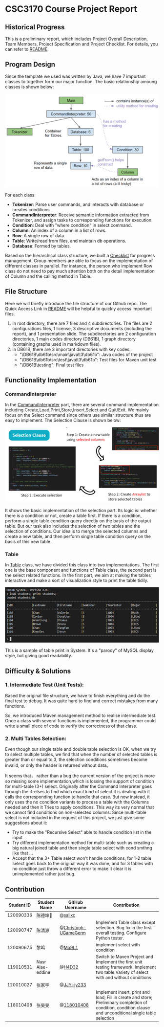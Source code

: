 # CSC3170 Course Project Report

## Historical Progress
This is a preliminary report, which includes Project Overall Description, Team Members, Project Specification and Project Checklist.  For details, you can refer to [README](README.md).


## Program Design
Since the template we used was written by Java, we have 7 important classes to together form our major function. The basic relationship amoung classes is shown below:

![image](graphs/relationship.png)

For each class:
+ **Tokenizer**: Parse user commands, and interacts with database or creates conditions.
+ **CommandInterpreter**: Receive semantic information extracted from Tokenizer, and assign tasks to corresponding functions for execution.
+ **Condition**: Deal with "where condition" in select command.
+ **Column**: An index of a column in a list of rows.
+ **Row**: A single row of data.
+ **Table**: Write/read from files, and maintain db operations.
+ **Database**: Formed by tables.

Based on the hierarchical class structure, we built a [Checklist](README.md) for progress management. Group members are able to focus on the implementation of different classes in parallel. For instance, the person who implement Row class do not need to pay much attention both on the detail implementation of Column and the calling method in Table.


## File Structure
Here we will briefly introduce the file structure of our Github repo. The Quick Access Link in [README](README.md) will be helpful to quickly access important files.

1. In root directory, there are 7 files and 4 subdirectories. The files are 2 configurations files, 1 license, 3 descriptive documents (including the report), and 1 presentation slide. The subdirectories are 2 configuration directories, 1 main codes directory (DB61B), 1 graph directory (containing graphs used in markdown files).
2. In DB61B, there are 3 important directories with key codes:
   * "\DB61B\db61b\src\main\java\t3\db61b": Java codes of the project
   * "\DB61B\db61b\src\test\java\t3\db61b": Test files for Maven unit test
   * "\DB61B\testing": Final test files


## Functionality Implementation
### CommandInterpreter
In the [CommandInterpreter](DB61B/db61b/src/main/java/t3/db61b/CommandInterpreter.java) part, there are several command implementation including Create,Load,Print,Store,Insert,Select and Quit/Exit. We mainly focus on the Select command since others use similar structure thus are easy to implement. The Selection Clause is shown below:

![image](graphs/selection_clause.png)

It shows the basic implementation of the selection part. Its logic is: whether there is a condition or not, create a table first. If there is a condition, perform a single table condition query directly on the basis of the output table. But our task also includes the selection of two tables and the selection of conditions. Our idea is to merge the selected columns and create a new table, and then perform single table condition query on the basis of this new table.

### Table
In [Table](DB61B/db61b/src/main/java/t3/db61b/Table.java) class, we have divided this class into two implementations. The first one is the base component and functions of Table class, the second part is the select related functions. In the first part, we aim at making the tables interactive and make a sort of visualization style to print the table tidily.

![image](graphs/tableprint_style_sample.png)

This is a sample of table print in System. It's a "parody" of MySQL display style, but giving good readability.


## Difficulty & Solutions
### 1. Intermediate Test (Unit Tests):
Based the original file structure, we have to finish everything and do the final test to debug. It was quite hard to find and correct mistakes from many functions.

So, we introduced Maven management method to realise intermediate test. Once a class with several functions is implemented, the programmer could write a small piece of code to verify the correctness of that class.

### 2. Multi Tables Selection:
Even though our single table and double table selection is OK, when we try to select multiple tables, we find that when the number of selected tables is greater than or equal to 3, the selection conditions sometimes become invalid, or only the header is returned without data。

It seems that， rather than a bug the current version of the project is more so missing some implementation,which is lossing the support of condition for multi-table (3+) select. Originally after the Command Interpreter goes through the if-elses to find which exact kind of select it is dealing with it calls the corresponding function to handle that case. But now instead, it only uses the no condition variants to process a table with the Columns needed and then it Tries to apply conditions. This way its very normal that we cannot find conditions on non-selected columns. Since multi-table select is not included in the request of this project, we just give some suggestions about it:
- Try to make the "Recursive Select" able to handle condition list in the input
- Try different implementation method for multi-table such as creating a big natural joined table and then single table select with cond smthng like that ...
- Accept that the 3+ Table select won't handle conditions, for 1-2 table select goes back to the original way it was done, and for 3 tables with no condition just throw a different error to make it clear it is unimplemented rather just bug.


## Contribution
<!-- change the info below to be the real case -->

| Student ID | Student Name |GitHub Username | Contribution |
| ---------- | ------------ |------------------------- |----------------------------------|
| 120090336   | 陈德坤🚩    |@[salixc](https://github.com/salixc) | |
| 120090747   | 陈清源    |@[Christoph-UGameGerm](https://github.com/Christoph-UGameGerm)| Implement Table class except selection. Bug fix in the first overall testing. Configure Python tester. |
| 120090675   | 黎鸣     |@[Mo9L1](https://github.com/Mo9L1) | implement select with condition|
| 119010531 |Nasr Alae-eddine|@[H4D32](https://github.com/H4D32) | Switch to Maven Project and Implement the first unit testing framework. Implement two table Variety of select with and without conditions |
| 120010027  | 张家宇    |@[JJY-jy233](https://github.com/JJY-jy233) | |
| 118010408   | 张昊旻  |@[118010408](https://github.com/118010408) | Implement insert, print and load; Fill in create and store; Preliminary completion of condition, condition clause and unconditional single table selection |
